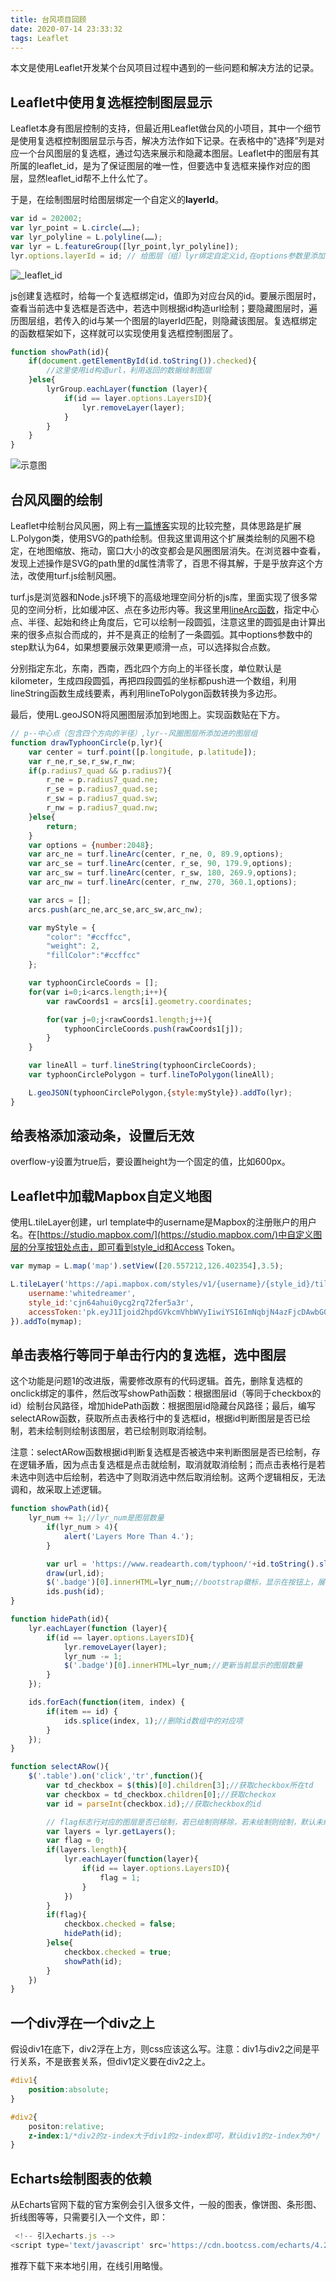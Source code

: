 ```yaml
---
title: 台风项目回顾
date: 2020-07-14 23:33:32
tags: Leaflet
---
```


本文是使用Leaflet开发某个台风项目过程中遇到的一些问题和解决方法的记录。<!--more-->

## Leaflet中使用复选框控制图层显示

Leaflet本身有图层控制的支持，但最近用Leaflet做台风的小项目，其中一个细节是使用复选框控制图层显示与否，解决方法作如下记录。在表格中的"选择”列是对应一个台风图层的复选框，通过勾选来展示和隐藏本图层。Leaflet中的图层有其所属的leaflet_id，是为了保证图层的唯一性，但要选中复选框来操作对应的图层，显然leaflet_id帮不上什么忙了。

于是，在绘制图层时给图层绑定一个自定义的**layerId**。

```js
var id = 202002;
var lyr_point = L.circle(……);
var lyr_polyline = L.polyline(……);
var lyr = L.featureGroup([lyr_point,lyr_polyline]);
lyr.options.layerId = id; // 给图层（组）lyr绑定自定义id,在options参数里添加
```

![_leaflet_id](https://user-images.githubusercontent.com/43515397/86454827-681e3700-bd52-11ea-946a-b8719fff90c4.png)

js创建复选框时，给每一个复选框绑定id，值即为对应台风的id。要展示图层时，查看当前选中复选框是否选中，若选中则根据id构造url绘制；要隐藏图层时，遍历图层组，若传入的id与某一个图层的layerId匹配，则隐藏该图层。复选框绑定的函数框架如下，这样就可以实现使用复选框控制图层了。

```javascript
function showPath(id){
    if(document.getElementById(id.toString()).checked){
        //这里使用id构造url，利用返回的数据绘制图层
    }else{
        lyrGroup.eachLayer(function (layer){
            if(id == layer.options.LayersID){
                lyr.removeLayer(layer);
            }
    	}
    }
}
```



![示意图](https://user-images.githubusercontent.com/43515397/86453494-723f3600-bd50-11ea-9bd0-246a9c4ec6fe.png)

## 台风风圈的绘制

Leaflet中绘制台风风圈，网上有[一篇博客](https://blog.csdn.net/chysxslt/article/details/105912623)实现的比较完整，具体思路是扩展L.Polygon类，使用SVG的path绘制。但我这里调用这个扩展类绘制的风圈不稳定，在地图缩放、拖动，窗口大小的改变都会是风圈图层消失。在浏览器中查看，发现上述操作是SVG的path里的d属性清零了，百思不得其解，于是乎放弃这个方法，改使用turf.js绘制风圈。

turf.js是浏览器和Node.js环境下的高级地理空间分析的js库，里面实现了很多常见的空间分析，比如缓冲区、点在多边形内等。我这里用[lineArc函数](http://turfjs.org/docs/#lineArc)，指定中心点、半径、起始和终止角度后，它可以绘制一段圆弧，注意这里的圆弧是由计算出来的很多点拟合而成的，并不是真正的绘制了一条圆弧。其中options参数中的step默认为64，如果想要展示效果更顺滑一点，可以选择拟合点数。

分别指定东北，东南，西南，西北四个方向上的半径长度，单位默认是kilometer，生成四段圆弧，再把四段圆弧的坐标都push进一个数组，利用lineString函数生成线要素，再利用lineToPolygon函数转换为多边形。

最后，使用L.geoJSON将风圈图层添加到地图上。实现函数贴在下方。

```javascript
// p--中心点（包含四个方向的半径）,lyr--风圈图层所添加进的图层组
function drawTyphoonCircle(p,lyr){
    var center = turf.point([p.longitude, p.latitude]);
    var r_ne,r_se,r_sw,r_nw;
    if(p.radius7_quad && p.radius7){    
        r_ne = p.radius7_quad.ne;
        r_se = p.radius7_quad.se;
        r_sw = p.radius7_quad.sw;
        r_nw = p.radius7_quad.nw;
    }else{
        return;
    }
    var options = {number:2048};
    var arc_ne = turf.lineArc(center, r_ne, 0, 89.9,options);
    var arc_se = turf.lineArc(center, r_se, 90, 179.9,options);
    var arc_sw = turf.lineArc(center, r_sw, 180, 269.9,options);
    var arc_nw = turf.lineArc(center, r_nw, 270, 360.1,options);

    var arcs = [];
    arcs.push(arc_ne,arc_se,arc_sw,arc_nw);

    var myStyle = {
        "color": "#ccffcc",
        "weight": 2,
        "fillColor":"#ccffcc"
    };

    var typhoonCircleCoords = [];
    for(var i=0;i<arcs.length;i++){
        var rawCoords1 = arcs[i].geometry.coordinates;

        for(var j=0;j<rawCoords1.length;j++){
            typhoonCircleCoords.push(rawCoords1[j]);
        }
    }

    var lineAll = turf.lineString(typhoonCircleCoords);
    var typhoonCirclePolygon = turf.lineToPolygon(lineAll);

    L.geoJSON(typhoonCirclePolygon,{style:myStyle}).addTo(lyr);
}
```

## 给表格添加滚动条，设置后无效

overflow-y设置为true后，要设置height为一个固定的值，比如600px。

## Leaflet中加载Mapbox自定义地图

使用L.tileLayer创建，url template中的username是Mapbox的注册账户的用户名。在[https://studio.mapbox.com/](https://studio.mapbox.com/)中自定义图层的分享按钮处点击，即可看到style_id和Access Token。

```javascript
var mymap = L.map('map').setView([20.557212,126.402354],3.5);

L.tileLayer('https://api.mapbox.com/styles/v1/{username}/{style_id}/tiles/512/{z}/{x}/{y}?access_token={accessToken}',{
    username:'whitedreamer',
    style_id:'cjn64ahui0ycg2rq72fer5a3r',
    accessToken:'pk.eyJ1Ijoid2hpdGVkcmVhbWVyIiwiYSI6ImNqbjN4azFjcDAwbG0zcG52aGc3M2x0M2sifQ.CYsl1oXDVr1PWgx4z6lSeg'
}).addTo(mymap);
```

## 单击表格行等同于单击行内的复选框，选中图层

这个功能是问题1的改进版，需要修改原有的代码逻辑。首先，删除复选框的onclick绑定的事件，然后改写showPath函数：根据图层id（等同于checkbox的id）绘制台风路径，增加hidePath函数：根据图层id隐藏台风路径；最后，编写selectARow函数，获取所点击表格行中的复选框id，根据id判断图层是否已绘制，若未绘制则绘制该图层，若已绘制则取消绘制。

注意：selectARow函数根据id判断复选框是否被选中来判断图层是否已绘制，存在逻辑矛盾，因为点击复选框是点击就绘制，取消就取消绘制；而点击表格行是若未选中则选中后绘制，若选中了则取消选中然后取消绘制。这两个逻辑相反，无法调和，故采取上述逻辑。

```javascript
function showPath(id){
    lyr_num += 1;//lyr_num是图层数量
        if(lyr_num > 4){
            alert('Layers More Than 4.');
        }

        var url = 'https://www.readearth.com/typhoon/'+id.toString().slice(0,4)+'/'+id+'.json';
        draw(url,id);
        $('.badge')[0].innerHTML=lyr_num;//bootstrap徽标，显示在按钮上，展示当前选中的图层数量
        ids.push(id);
}

function hidePath(id){
    lyr.eachLayer(function (layer){
        if(id == layer.options.LayersID){
            lyr.removeLayer(layer);
            lyr_num -= 1;
            $('.badge')[0].innerHTML=lyr_num;//更新当前显示的图层数量
        }
    });

    ids.forEach(function(item, index) {
        if(item == id) {
            ids.splice(index, 1);//删除id数组中的对应项
        }
    });
}

function selectARow(){
    $('.table').on('click','tr',function(){
        var td_checkbox = $(this)[0].children[3];//获取checkbox所在td
        var checkbox = td_checkbox.children[0];//获取checkox
        var id = parseInt(checkbox.id);//获取checkbox的id

        // flag标志行对应的图层是否已绘制，若已绘制则移除，若未绘制则绘制，默认未绘制
        var layers = lyr.getLayers();
        var flag = 0;
        if(layers.length){
            lyr.eachLayer(function(layer){
                if(id == layer.options.LayersID){
                    flag = 1;
                }
            })
        }
        if(flag){
            checkbox.checked = false;
            hidePath(id);  
        }else{
            checkbox.checked = true;
            showPath(id);
        }      
    })
}
```

## 一个div浮在一个div之上

假设div1在底下，div2浮在上方，则css应该这么写。注意：div1与div2之间是平行关系，不是嵌套关系，但div1定义要在div2之上。

```css
#div1{
    position:absolute;
}

#div2{
    positon:relative;
    z-index:1/*div2的z-index大于div1的z-index即可，默认div1的z-index为0*/
}
```

## Echarts绘制图表的依赖

从Echarts官网下载的官方案例会引入很多文件，一般的图表，像饼图、条形图、折线图等等，只需要引入一个文件，即：

```javascript
 <!-- 引入echarts.js -->
<script type='text/javascript' src='https://cdn.bootcss.com/echarts/4.2.1-rc1/echarts.min.js'></script>
```

推荐下载下来本地引用，在线引用略慢。